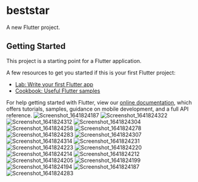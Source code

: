 # beststar

A new Flutter project.

## Getting Started

This project is a starting point for a Flutter application.

A few resources to get you started if this is your first Flutter project:

- [Lab: Write your first Flutter app](https://flutter.dev/docs/get-started/codelab)
- [Cookbook: Useful Flutter samples](https://flutter.dev/docs/cookbook)

For help getting started with Flutter, view our
[online documentation](https://flutter.dev/docs), which offers tutorials,
samples, guidance on mobile development, and a full API reference.
![Screenshot_1641824187](https://user-images.githubusercontent.com/84002289/148781016-aed20e84-e2e5-464d-960e-ec6f73f9dd53.png)
![Screenshot_1641824322](https://user-images.githubusercontent.com/84002289/148781238-95dfe337-b56a-4c19-b11d-bfe48380ce21.png)
![Screenshot_1641824312](https://user-images.githubusercontent.com/84002289/148781340-f0f7de1a-b53e-4f25-aebc-dfb9a82d139b.png)
![Screenshot_1641824304](https://user-images.githubusercontent.com/84002289/148781408-5d2a836d-01dd-4484-8205-28c2e3f10b16.png)
![Screenshot_1641824258](https://user-images.githubusercontent.com/84002289/148781432-73a3b41c-be56-43fc-825d-8a3e810391cd.png)
![Screenshot_1641824278](https://user-images.githubusercontent.com/84002289/148781470-c3cf1338-b17f-4320-b8e5-f82fa6d4b324.png)
![Screenshot_1641824283](https://user-images.githubusercontent.com/84002289/148781490-c97734f7-b5c8-4e5f-ae7f-7d7d457c7e04.png)
![Screenshot_1641824307](https://user-images.githubusercontent.com/84002289/148781513-83f438a7-b550-485f-98df-33a79be52578.png)
![Screenshot_1641824314](https://user-images.githubusercontent.com/84002289/148781539-27d5b3eb-c27e-4e30-8268-e67c58d5c7b0.png)
![Screenshot_1641824231](https://user-images.githubusercontent.com/84002289/148781552-285b335e-a88d-45fa-8dc3-eebb25ca7860.png)
![Screenshot_1641824223](https://user-images.githubusercontent.com/84002289/148781563-c2c3113f-f196-44c2-8eac-ee9110d6d4f2.png)
![Screenshot_1641824220](https://user-images.githubusercontent.com/84002289/148781583-a4417d2c-e06a-4f4b-919d-52a989a27570.png)
![Screenshot_1641824214](https://user-images.githubusercontent.com/84002289/148781600-172c084b-1acc-470f-b1bb-cb32a6563049.png)
![Screenshot_1641824212](https://user-images.githubusercontent.com/84002289/148781611-391532cf-5b8a-4bc0-8abd-7aa1731e715b.png)
![Screenshot_1641824205](https://user-images.githubusercontent.com/84002289/148781636-a346397a-24e4-4bd9-9163-61ec809e7ac4.png)
![Screenshot_1641824199](https://user-images.githubusercontent.com/84002289/148781660-9fcfa899-3ec8-40c8-b932-bfabb99bc9aa.png)
![Screenshot_1641824194](https://user-images.githubusercontent.com/84002289/148781671-87e2ef7a-8d28-4fa9-a196-b12ac408f603.png)
![Screenshot_1641824187](https://user-images.githubusercontent.com/84002289/148781685-adf3e83d-aabc-4ee8-920e-4470d8190326.png)
![Screenshot_1641824283](https://user-images.githubusercontent.com/84002289/148781742-f471cb3e-01ed-4a47-8d86-a1e9c81161df.png)

